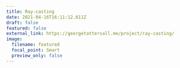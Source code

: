 ```yaml
---
title: Ray-casting
date: 2021-04-16T16:11:12.611Z
draft: false
featured: false
external_link: https://georgetattersall.me/project/ray-casting/
image:
  filename: featured
  focal_point: Smart
  preview_only: false
---
```

